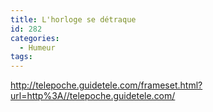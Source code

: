 ```yaml
---
title: L'horloge se détraque
id: 282
categories:
  - Humeur
tags:
---
```


http://telepoche.guidetele.com/frameset.html?url=http%3A//telepoche.guidetele.com/